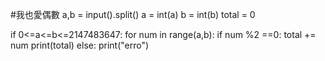 #我也愛偶數
a,b = input().split()
a = int(a)
b = int(b)
total = 0
        
if 0<=a<=b<=2147483647:
        for num in range(a,b):
          if num %2 ==0:
        total += num
        print(total)
else:
  print("erro")
